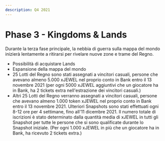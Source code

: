 ```yaml
---
description: Q4 2021
---
```


# Phase 3 - Kingdoms & Lands

Durante la terza fase principale, la nebbia di guerra sulla mappa del mondo inizierà lentamente a ritirarsi per rivelare nuove zone e trame del Regno.

* Possibilità di acquistare Lands
* Espansione della mappa del mondo
* 25 Lotti del Regno sono stati assegnati a vincitori casuali, persone che avevano almeno 5.000 xJEWEL nel proprio conto in Bank entro il 13 novembre 2021 (per ogni 5000 xJEWEL aggiuntivi che un giocatore ha in Bank, ha 2 tickets extra nell'estrazione dei vincitori casuali.)
* Altri 25 Lotti del Regno verranno assegnati a vincitori casuali, persone che avevano almeno 1.000 token xJEWEL nel proprio conto in Bank entro il 13 novembre 2021. Ulteriori Snapshots sono stati effettuati ogni 8-12 ore per 4 settimane, fino all'11 dicembre 2021. Il numero totale di iscrizioni è stato determinato dalla quantità media di xJEWEL in tutti gli Snapshot per tutte le persone che si sono qualificate durante lo Snapshot iniziale. (Per ogni 1.000 xJEWEL in più che un giocatore ha in Bank, ha ricevuto 2 tickets extra.)
